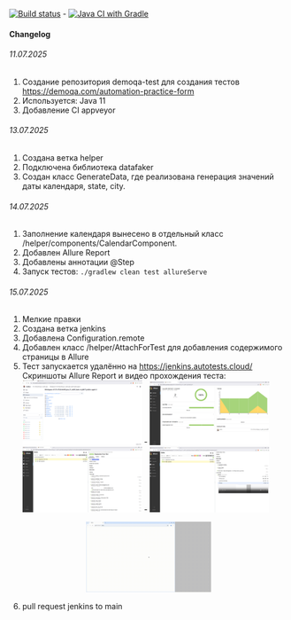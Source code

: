 [![Build status](https://ci.appveyor.com/api/projects/status/okh73s4b1r6c36gd?svg=true)](https://ci.appveyor.com/project/1000karat/demoqa-test) - [![Java CI with Gradle](https://github.com/1000karat/demoqa-test/actions/workflows/gradle.yml/badge.svg)](https://github.com/1000karat/demoqa-test/actions/workflows/gradle.yml)

#### Changelog
###### 11.07.2025 
1. Создание репозитория demoqa-test для создания тестов https://demoqa.com/automation-practice-form  
2. Используется: Java 11  
3. Добавление CI appveyor 

###### 13.07.2025
1. Создана ветка helper  
2. Подключена библиотека datafaker  
3. Создан класс GenerateData, где реализована генерация значений даты календаря, state, city.  

###### 14.07.2025
1. Заполнение календаря вынесено в отдельный класс /helper/components/CalendarComponent.
2. Добавлен Allure Report
3. Добавлены аннотации @Step
4. Запуск тестов: `./gradlew clean test allureServe`

###### 15.07.2025
1. Мелкие правки  
2. Создана ветка jenkins  
3. Добавлена Configuration.remote
4. Добавлен класс /helper/AttachForTest для добавления содержимого страницы в Allure  
5. Тест запускается удалённо на https://jenkins.autotests.cloud/ Скриншоты Allure Report и видео прохождения теста:  
<img src="https://github.com/1000karat/demoqa-test/raw/jenkins/result-test/Screenshot_1.png" width="45%" height="45%"> - <img src="https://github.com/1000karat/demoqa-test/raw/jenkins/result-test/Screenshot_2.png" width="45%" height="45%">  
<img src="https://github.com/1000karat/demoqa-test/raw/jenkins/result-test/Screenshot_3.png" width="45%" height="45%"> - <img src="https://github.com/1000karat/demoqa-test/raw/jenkins/result-test/Screenshot_4.png" width="45%" height="45%">  
<p align="center"><img src="https://github.com/1000karat/demoqa-test/raw/jenkins/result-test/7fadee20731cf29e420b70e7d5dcc43d.gif" width="45%" height="45%"></p>

6. pull request jenkins to main   
